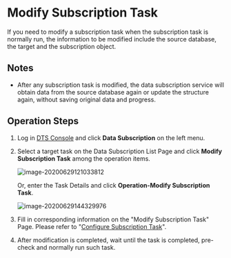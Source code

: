 # Modify Subscription Task

If you need to modify a subscription task when the subscription task is normally run, the information to be modified include the source database, the target and the subscription object.

## Notes

- After any subscription task is modified, the data subscription service will obtain data from the source database again or update the structure again, without saving original data and progress.

## Operation Steps

1. Log in [DTS Console](http://dts-console.jdcloud.com/subscription/list) and click **Data Subscription** on the left menu.

2. Select a target task on the Data Subscription List Page and click **Modify Subscription Task** among the operation items.

   ![image-20200629121033812](../../../../../image/Data-Transmission-Service/dts-030.png)

   Or, enter the Task Details and click **Operation-Modify Subscription Task**.

   ![image-20200629144329976](../../../../../image/Data-Transmission-Service/dts-034.png)

3. Fill in corresponding information on the "Modify Subscription Task" Page. Please refer to "[Configure Subscription Task](Config-Subscription-Task.md)".

4. After modification is completed, wait until the task is completed, pre-check and normally run such task.
